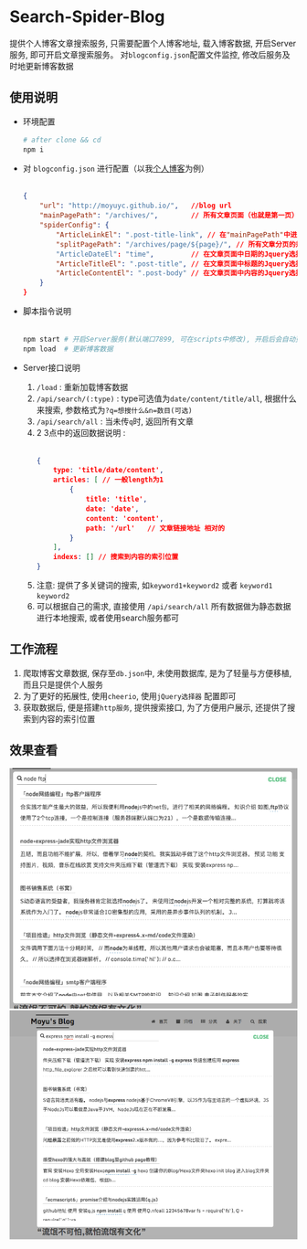 # Search-Spider-Blog

提供个人博客文章搜索服务, 只需要配置个人博客地址, 载入博客数据, 开启Server服务, 即可开启文章搜索服务。
对`blogconfig.json`配置文件监控, 修改后服务及时地更新博客数据

## 使用说明

- 环境配置
    ```sh
    # after clone && cd
    npm i 
    ```

- 对 `blogconfig.json` 进行配置（以我[个人博客](http://moyuyc.github.io/)为例）
    ```json
    
    {
        "url": "http://moyuyc.github.io/",   //blog url
        "mainPagePath": "/archives/",        // 所有文章页面（也就是第一页）
        "spiderConfig": {
            "ArticleLinkEl": ".post-title-link", // 在"mainPagePath"中进入文章页面的超链接jQuery选择器
            "splitPagePath": "/archives/page/${page}/", // 所有文章分页的规则, ${page}表示页码
            "ArticleDateEl": "time",         // 在文章页面中日期的Jquery选择器
            "ArticleTitleEl": ".post-title", // 在文章页面中标题的Jquery选择器
            "ArticleContentEl": ".post-body" // 在文章页面中内容的Jquery选择器
        }
    }
    ```
- 脚本指令说明
    ```sh
        
    npm start # 开启Server服务(默认端口7899, 可在scripts中修改), 开启后会自动更新一次数据
    npm load  # 更新博客数据
    ```
    
- Server接口说明
    1. `/load` : 重新加载博客数据
    2. `/api/search/(:type)` : type可选值为`date/content/title/all`, 根据什么来搜索, 参数格式为`?q=想搜什么&n=数目(可选)`
    3. `/api/search/all` : 当未传`q`时, 返回所有文章
    4. 2 3点中的返回数据说明 : 
        ```json
        
        {
            type: 'title/date/content',
            articles: [ // 一般length为1
                {
                    title: 'title',
                    date: 'date',
                    content: 'content',
                    path: '/url'   // 文章链接地址 相对的
                }
            ],
            indexs: [] // 搜索到内容的索引位置
        }
        ```
    5. 注意: 提供了多关键词的搜索, 如`keyword1+keyword2` 或者 `keyword1 keyword2`
    6. 可以根据自己的需求, 直接使用 `/api/search/all` 所有数据做为静态数据进行本地搜索, 或者使用search服务都可

## 工作流程

1. 爬取博客文章数据, 保存至`db.json`中, 未使用数据库, 是为了轻量与方便移植, 而且只是提供个人服务
2. 为了更好的拓展性, 使用`cheerio`, 使用`jQuery选择器` 配置即可
3. 获取数据后, 便是搭建`http服务`, 提供搜索接口, 为了方便用户展示, 还提供了搜索到内容的索引位置

## 效果查看

![](/imgs/1.png)
![](/imgs/2.png)